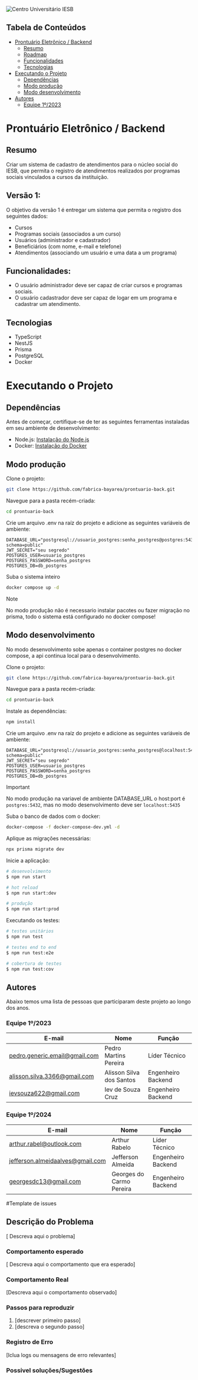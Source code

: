 ![Centro Universitário IESB](public/logoIesb.png)

## Tabela de Conteúdos

- [Prontuário Eletrônico / Backend](#prontuário-eletrônico--backend)
  - [Resumo](#resumo)
  - [Roadmap](#versão-1)
  - [Funcionalidades](#funcionalidades)
  - [Tecnologias](#tecnologias)
- [Executando o Projeto](#executando-o-projeto)
  - [Dependências](#dependências)
  - [Modo produção](#modo-produção)
  - [Modo desenvolvimento](#modo-desenvolvimento)
- [Autores](#autores)
  - [Equipe 1º/2023](#equipe-12023)

# Prontuário Eletrônico / Backend

## Resumo

Criar um sistema de cadastro de atendimentos para o núcleo social do IESB, que permita o registro de atendimentos realizados por programas sociais vinculados a cursos da instituição.


## Versão 1:

O objetivo da versão 1 é entregar um sistema que permita o registro dos seguintes dados:

- Cursos
- Programas sociais (associados a um curso)
- Usuários (administrador e cadastrador)
- Beneficiários (com nome, e-mail e telefone)
- Atendimentos (associando um usuário e uma data a um programa)


## Funcionalidades:

- O usuário administrador deve ser capaz de criar cursos e programas sociais.
- O usuário cadastrador deve ser capaz de logar em um programa e cadastrar um atendimento.

## Tecnologias

- TypeScript
- NestJS
- Prisma
- PostgreSQL
- Docker

# Executando o Projeto

## Dependências

Antes de começar, certifique-se de ter as seguintes ferramentas instaladas em seu ambiente de desenvolvimento:
- Node.js: [Instalação do Node.js](https://nodejs.org/)
- Docker: [Instalação do Docker](https://docs.docker.com/desktop/install/linux-install/)

## Modo produção

Clone o projeto:

```bash
git clone https://github.com/fabrica-bayarea/prontuario-back.git
```

Navegue para a pasta recém-criada:

```bash
cd prontuario-back 
```

Crie um arquivo .env na raíz do projeto e adicione as seguintes variáveis de ambiente:

```env
DATABASE_URL="postgresql://usuario_postgres:senha_postgres@postgres:5432/db_postgres?schema=public"
JWT_SECRET="seu segredo"
POSTGRES_USER=usuario_postgres
POSTGRES_PASSWORD=senha_postgres
POSTGRES_DB=db_postgres
```

Suba o sistema inteiro

```bash
docker compose up -d
```

> [!NOTE]  
> No modo produção não é necessario instalar pacotes ou fazer migração no prisma, todo o sistema está configurado no docker compose!

## Modo desenvolvimento

No modo desenvolvimento sobe apenas o container postgres no docker compose, a api continua local para o desenvolvimento.

Clone o projeto:

```bash
git clone https://github.com/fabrica-bayarea/prontuario-back.git
```

Navegue para a pasta recém-criada:

```bash
cd prontuario-back 
```

Instale as dependências:

```bash
npm install
```

Crie um arquivo .env na raíz do projeto e adicione as seguintes variáveis de ambiente:

```env
DATABASE_URL="postgresql://usuario_postgres:senha_postgres@localhost:5435/db_postgres?schema=public"
JWT_SECRET="seu segredo"
POSTGRES_USER=usuario_postgres
POSTGRES_PASSWORD=senha_postgres
POSTGRES_DB=db_postgres
```

> [!IMPORTANT]  
> No modo produção na variavel de ambiente DATABASE_URL o host:port  é `postgres:5432`, mas no modo desenvolvimento deve ser `localhost:5435`

Suba o banco de dados com o docker:

```bash
docker-compose -f docker-compose-dev.yml -d
```

Aplique as migrações necessárias:

```bash
npx prisma migrate dev
```

Inicie a aplicação:

```bash
# desenvolvimento 
$ npm run start

# hot reload 
$ npm run start:dev

# produção 
$ npm run start:prod
```

Executando os testes:

```bash
# testes unitários 
$ npm run test

# testes end to end 
$ npm run test:e2e

# cobertura de testes 
$ npm run test:cov
```

## Autores

Abaixo temos uma lista de pessoas que participaram deste projeto ao longo dos anos.

### Equipe 1º/2023

| E-mail | Nome | Função |
| ------ | ---- | ------ |
| pedro.generic.email@gmail.com | Pedro Martins Pereira | Líder Técnico | 
| alisson.silva.3366@gmail.com | Alisson Silva dos Santos | Engenheiro Backend | 
| ievsouza622@gmail.com | Iev de Souza Cruz | Engenheiro Backend |

### Equipe 1º/2024 

| E-mail | Nome | Função |
| ------ | ---- | ------ |
| arthur.rabel@outlook.com| Arthur Rabelo | Líder Técnico | 
| jefferson.almeidaalves@gmail.com | Jefferson Almeida | Engenheiro Backend | 
| georgesdc13@gmail.com | Georges do Carmo Pereira | Engenheiro Backend | 

#Template de issues

## Descrição do Problema

[ Descreva aqui o problema]

### Comportamento esperado

[ Descreva aqui o comportamento que era esperado]

### Comportamento Real

[Descreva aqui o comportamento observado]

### Passos para reproduzir 

1. [descrever primeiro passo]
2. [descreva o segundo passo]

### Registro de Erro

[Iclua logs ou mensagens de erro relevantes]

### Possivel soluções/Sugestões

